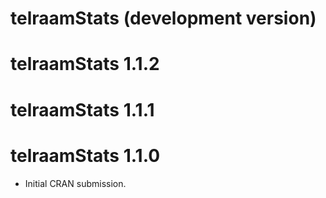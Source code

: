 # telraamStats (development version)

# telraamStats 1.1.2

# telraamStats 1.1.1

# telraamStats 1.1.0

* Initial CRAN submission.
